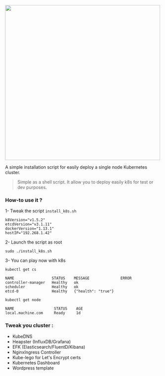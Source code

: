 <img src="http://i.imgur.com/gMGVimd.png" width="500">

A simple installation script for easily deploy a single node Kubernetes cluster. 

> Simple as a shell script. It allow you to deploy easily k8s for test or dev purposes.

### How-to use it ?

1- Tweak the script `install_k8s.sh`
 
 ```
k8Version="v1.5.2"
etcdVersion="v3.1.11"
dockerVersion="1.13.1"
hostIP="192.268.1.42"
 ```
2- Launch the script as root

`sudo ./install_k8s.sh`

3- You can play now with k8s 

```
kubectl get cs 

NAME                 STATUS    MESSAGE              ERROR
controller-manager   Healthy   ok
scheduler            Healthy   ok
etcd-0               Healthy   {"health": "true"}

kubectl get node

NAME                  STATUS    AGE
local.machine.com     Ready     1d
```

### Tweak you cluster :

- KubeDNS
- Heapster (InfluxDB/Grafana)
- EFK (Elasticsearch/FluentD/Kibana)
- NginxIngress Controller
- Kube-lego for Let's Encrypt certs
- Kubernetes Dashboard
- Wordpress template
